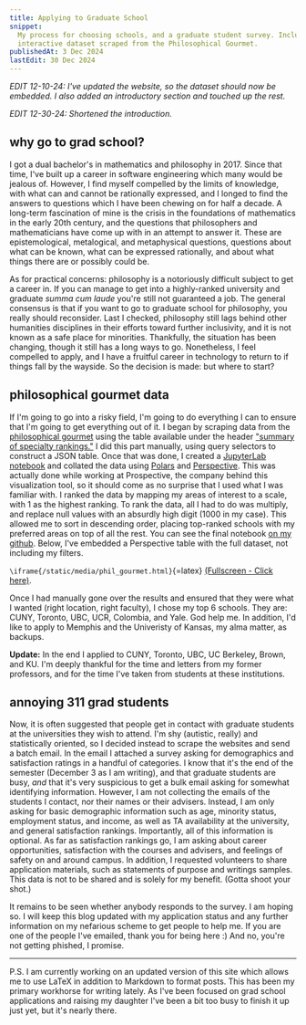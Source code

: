 ```yaml
---
title: Applying to Graduate School
snippet:
  My process for choosing schools, and a graduate student survey. Includes an
  interactive dataset scraped from the Philosophical Gourmet.
publishedAt: 3 Dec 2024
lastEdit: 30 Dec 2024
---
```


_EDIT 12-10-24: I've updated the website, so the dataset should now be embedded.
I also added an introductory section and touched up the rest._

_EDIT 12-30-24: Shortened the introduction._

## why go to grad school?

I got a dual bachelor's in mathematics and philosophy in 2017. Since that time,
I've built up a career in software engineering which many would be jealous of.
However, I find myself compelled by the limits of knowledge, with what can and
cannot be rationally expressed, and I longed to find the answers to questions
which I have been chewing on for half a decade. A long-term fascination of mine
is the crisis in the foundations of mathematics in the early 20th century, and
the questions that philosophers and mathematicians have come up with in an
attempt to answer it. These are epistemological, metalogical, and metaphysical
questions, questions about what can be known, what can be expressed rationally,
and about what things there are or possibly could be.

As for practical concerns: philosophy is a notoriously difficult subject to get
a career in. If you can manage to get into a highly-ranked university and
graduate _summa cum laude_ you're still not guaranteed a job. The general
consensus is that if you want to go to graduate school for philosophy, you
really should reconsider. Last I checked, philosophy still lags behind other
humanities disciplines in their efforts toward further inclusivity, and it is
not known as a safe place for minorities. Thankfully, the situation has been
changing, though it still has a long ways to go. Nonetheless, I feel compelled
to apply, and I have a fruitful career in technology to return to if things fall
by the wayside. So the decision is made: but where to start?

## philosophical gourmet data

If I'm going to go into a risky field, I'm going to do everything I can to
ensure that I'm going to get everything out of it. I began by scraping data from
the
[philosophical gourmet](https://www.philosophicalgourmet.com/summary-of-specialty-rankings/)
using the table available under the header
["summary of specialty rankings."](https://www.philosophicalgourmet.com/summary-of-specialty-rankings/)
I did this part manually, using query selectors to construct a JSON table. Once
that was done, I created a [JupyterLab notebook](https://jupyter.org) and
collated the data using [Polars](https://pola.rs) and
[Perspective](https://github.com/finos/perspective). This was actually done
while working at Prospective, the company behind this visualization tool, so it
should come as no surprise that I used what I was familiar with. I ranked the
data by mapping my areas of interest to a scale, with 1 as the highest ranking.
To rank the data, all I had to do was multiply, and replace null values with an
absurdly high digit (1000 in my case). This allowed me to sort in descending
order, placing top-ranked schools with my preferred areas on top of all the
rest. You can see the final notebook
[on my github](https://github.com/ada-x64/phil-gourmet). Below, I've embedded a
Perspective table with the full dataset, not including my filters.

`\iframe{/static/media/phil_gourmet.html}`{=latex}
[(Fullscreen - Click here)](https://cubething.dev/static/media/phil_gourmet.html).

Once I had manually gone over the results and ensured that they were what I
wanted (right location, right faculty), I chose my top 6 schools. They are:
CUNY, Toronto, UBC, UCR, Colombia, and Yale. God help me. In addition, I'd like
to apply to Memphis and the Univeristy of Kansas, my alma matter, as backups.

**Update:** In the end I applied to CUNY, Toronto, UBC, UC Berkeley, Brown, and
KU. I'm deeply thankful for the time and letters from my former professors, and
for the time I've taken from students at these institutions.

## annoying 311 grad students

Now, it is often suggested that people get in contact with graduate students at
the universities they wish to attend. I'm shy (autistic, really) and
statistically oriented, so I decided instead to scrape the websites and send a
batch email. In the email I attached a survey asking for demographics and
satisfaction ratings in a handful of categories. I know that it's the end of the
semester (December 3 as I am writing), and that graduate students are busy,
_and_ that it's very suspicious to get a bulk email asking for somewhat
identifying information. However, I am not collecting the emails of the students
I contact, nor their names or their advisers. Instead, I am only asking for
basic demographic information such as age, minority status, employment status,
and income, as well as TA availability at the university, and general
satisfaction rankings. Importantly, all of this information is optional. As far
as satisfaction rankings go, I am asking about career opportunities,
satisfaction with the courses and advisers, and feelings of safety on and around
campus. In addition, I requested volunteers to share application materials, such
as statements of purpose and writings samples. This data is not to be shared and
is solely for my benefit. (Gotta shoot your shot.)

It remains to be seen whether anybody responds to the survey. I am hoping so. I
will keep this blog updated with my application status and any further
information on my nefarious scheme to get people to help me. If you are one of
the people I've emailed, thank you for being here :) And no, you're not getting
phished, I promise.

---

P.S. I am currently working on an updated version of this site which allows me
to use LaTeX in addition to Markdown to format posts. This has been my primary
workhorse for writing lately. As I've been focused on grad school applications
and raising my daughter I've been a bit too busy to finish it up just yet, but
it's nearly there.
